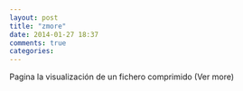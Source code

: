 ```yaml
---
layout: post
title: "zmore"
date: 2014-01-27 18:37
comments: true
categories: 
---
```

Pagina la visualización de un fichero comprimido (Ver more) 

